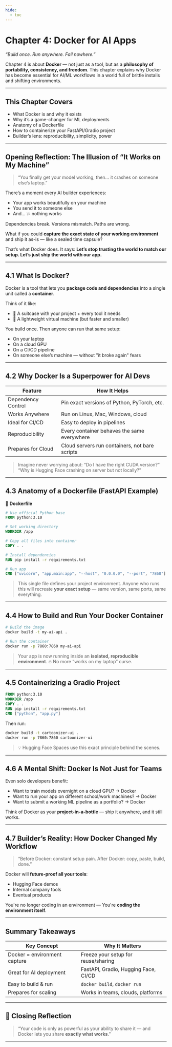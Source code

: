 ```yaml
---
hide:
  - toc
---
```


# Chapter 4: Docker for AI Apps

*“Build once. Run anywhere. Fail nowhere.”*

Chapter 4 is about **Docker** — not just as a tool, but as a **philosophy of portability, consistency, and freedom**. This chapter explains why Docker has become essential for AI/ML workflows in a world full of brittle installs and shifting environments.

---

## This Chapter Covers

* What Docker is and why it exists
* Why it’s a game-changer for ML deployments
* Anatomy of a Dockerfile
* How to containerize your FastAPI/Gradio project
* Builder’s lens: reproducibility, simplicity, power

---

## Opening Reflection: The Illusion of “It Works on My Machine”

> “You finally get your model working, then… it crashes on someone else’s laptop.”

There’s a moment every AI builder experiences:

* Your app works beautifully on your machine
* You send it to someone else
* And... 💥 nothing works

Dependencies break. Versions mismatch. Paths are wrong.

What if you could **capture the exact state of your working environment** and ship it as-is — like a sealed time capsule?

That’s what Docker does.
It says: **Let’s stop trusting the world to match our setup. Let’s just ship the world with our app.**

---

## 4.1 What Is Docker?

Docker is a tool that lets you **package code and dependencies** into a single unit called a **container**.

Think of it like:

* 🧳 A suitcase with your project + every tool it needs
* 🧱 A lightweight virtual machine (but faster and smaller)

You build once. Then anyone can run that same setup:

* On your laptop
* On a cloud GPU
* On a CI/CD pipeline
* On someone else’s machine — without "it broke again" fears

---

## 4.2 Why Docker Is a Superpower for AI Devs

| Feature            | How It Helps                                   |
| ------------------ | ---------------------------------------------- |
| Dependency Control | Pin exact versions of Python, PyTorch, etc.    |
| Works Anywhere     | Run on Linux, Mac, Windows, cloud              |
| Ideal for CI/CD    | Easy to deploy in pipelines                    |
| Reproducibility    | Every container behaves the same everywhere    |
| Prepares for Cloud | Cloud servers run containers, not bare scripts |

> Imagine never worrying about:
> “Do I have the right CUDA version?”
> “Why is Hugging Face crashing on server but not locally?”

---

## 4.3 Anatomy of a Dockerfile (FastAPI Example)

📄 **Dockerfile**

```dockerfile
# Use official Python base
FROM python:3.10

# Set working directory
WORKDIR /app

# Copy all files into container
COPY . .

# Install dependencies
RUN pip install -r requirements.txt

# Run app
CMD ["uvicorn", "app.main:app", "--host", "0.0.0.0", "--port", "7860"]
```

> This single file defines your project environment.
> Anyone who runs this will recreate **your exact setup** — same version, same ports, same everything.

---

## 4.4 How to Build and Run Your Docker Container

```bash
# Build the image
docker build -t my-ai-api .

# Run the container
docker run -p 7860:7860 my-ai-api
```

> Your app is now running inside an **isolated, reproducible environment**.
> 🔥 No more “works on my laptop” curse.

---

## 4.5 Containerizing a Gradio Project

```dockerfile
FROM python:3.10
WORKDIR /app
COPY . .
RUN pip install -r requirements.txt
CMD ["python", "app.py"]
```

Then run:

```bash
docker build -t cartoonizer-ui .
docker run -p 7860:7860 cartoonizer-ui
```

> 💡 Hugging Face Spaces use this exact principle behind the scenes.

---

## 4.6 A Mental Shift: Docker Is Not Just for Teams

Even solo developers benefit:

* Want to train models overnight on a cloud GPU? → Docker
* Want to run your app on different school/work machines? → Docker
* Want to submit a working ML pipeline as a portfolio? → Docker

Think of Docker as your **project-in-a-bottle** — ship it anywhere, and it still works.

---

## 4.7 Builder’s Reality: How Docker Changed My Workflow

> “Before Docker: constant setup pain.
> After Docker: copy, paste, build, done.”

Docker will **future-proof all your tools**:

* Hugging Face demos
* Internal company tools
* Eventual products

You're no longer coding in an environment —
You're **coding the environment itself**.

---

## Summary Takeaways

| Key Concept                  | Why It Matters                       |
| ---------------------------- | ------------------------------------ |
| Docker = environment capture | Freeze your setup for reuse/sharing  |
| Great for AI deployment      | FastAPI, Gradio, Hugging Face, CI/CD |
| Easy to build & run          | `docker build`, `docker run`         |
| Prepares for scaling         | Works in teams, clouds, platforms    |

---

## 🌟 Closing Reflection

> “Your code is only as powerful as your ability to share it — and Docker lets you share **exactly what works**.”

---